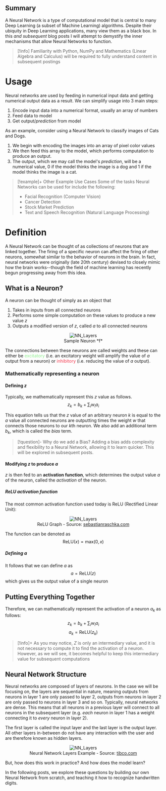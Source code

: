 ## Summary
A Neural Network is a type of computational model that is central to many Deep Learning (a subset of Machine Learning) algorithms. Despite their ubiquity in Deep Learning applications, many view them as a black box. In this *and subsequent* blog posts I will attempt to demystify the inner mechanisms that allow Neural Networks to function. 

>[!info]
> Familiarity with Python, NumPy and Mathematics (Linear Algebra and Calculus) will be required to fully understand content in subsequent postings
 
# Usage
Neural networks are used by feeding in numerical input data and getting numerical output data as a result. We can simplify usage into 3 main steps:
1. Encode input data into a numerical format, usually an array of numbers
2. Feed data to model
3. Get output/*prediction* from model

As an example, consider using a Neural Network to classify images of Cats and Dogs. 
1. We begin with encoding the images into an array of pixel color values  
2. We then feed this array to the model, which performs computation to produce an output. 
3. The output, which we may call the model's *prediction*, will be a numerical value, 0 if the model thinks the image is a dog and 1 if the model thinks the image is a cat. 

>[!example]+ Other Example Use Cases
> Some of the tasks Neural Networks can be used for include the following:
>- Facial Recognition (Computer Vision)
>- Cancer Detection
>- Stock Market Prediction
>- Text and Speech Recognition (Natural Language Processing)

# Definition
A Neural Network can be thought of as collections of neurons that are linked together. The firing of a specific neuron can affect the firing of other neurons, somewhat similar to the behavior of neurons in the brain. In fact, neural networks were originally (late 20th century) devised to closely mimic how the brain works--though the field of machine learning has recently begun progressing away from this idea.

## What is a Neuron?
A neuron can be thought of simply as an object that 
1. Takes in inputs from all connected neurons
2. Performs some simple computation on these values to produce a new value $z$
3. Outputs a modified version of $z$, called $a$ to all connected neurons

<center><figure class="image"><img src="https://lh3.googleusercontent.com/drive-viewer/AFGJ81qNqrXDeezw0jytEomeTF3RJ0NdE0ULZf_yD1fr0LPUpl5DYqulboQGuB_6Oh5T5Wh06bbMVvbe9t7VpPiVL_bA30EQJQ=s2560" alt="NN_Layers"><figcaption>Sample Neuron *f*</figcaption></figure></center>

The connections between these neurons are called weights and these can either be
<font color="#90EE90">excitatory</font> (i.e. an excitatory weight will amplify the value of $a$ output from a neuron) or <font color="#F4364C">inhibitory</font> (i.e. reducing the value of $a$ output). 

### Mathematically representing a neuron

#### Defining $z$
Typically, we mathematically represent this $z$ value as follows.  
 $$z_k = b_k +\sum_{i} w_ia_i$$

This equation tells us that the $z$ value of an arbitrary neuron $k$ is equal to the $a$ value all connected neurons are outputting times the weight $w$ that connects those neurons to our $k$th neuron. We also add an additional term $b_k$, which is called the *bias* term.

>[!question]- Why do we add a Bias?
>Adding a bias adds complexity and flexibility to a Neural Network, allowing it to learn quicker. This will be explored in subsequent posts.

#### Modifying $z$ to produce $a$
$z$ is then fed to an **activation function**, which determines the output value $a$ of the neuron, called the *activation* of the neuron. 

##### ReLU activation function
The most common activation function used today is ReLU (Rectified Linear Unit):
<center><figure class="image"><img src="https://sebastianraschka.com/images/faq/relu-derivative/relu_3.png" alt="NN_Layers"><figcaption>ReLU Graph - Source: <a href=https://sebastianraschka.com/faq/docs/relu-derivative.html>sebastianraschka.com</a></figcaption></figure></center>

The function can be denoted as $$\text{ReLU}(x) = \text{max}(0, x)$$

##### Defining $a$
It follows that we can define $a$ as  
$$a = \text{ReLU}(z)$$
which gives us the output value of a single neuron

## Putting Everything Together
Therefore, we can mathematically represent the activation of a neuron $a_k$ as follows:
$$z_k= b_k +\sum_{i} w_ia_i$$
$$a_k = \text{ReLU}(z_k)$$

>[!info]+
>As you may notice, $Z$ is only an intermediary value, and it is not necessary to compute it to find the activation of a neuron. However, as we will see, it becomes helpful to keep this intermediary value for subsequent computations


## Neural Network Structure
Neural networks are composed of layers of neurons. In the case we will be focusing on, the layers are sequential in nature, meaning outputs from neurons in layer 1 are only passed to layer 2, outputs from neurons in layer 2 are only passed to neurons in layer 3 and so on. Typically, neural networks are dense. This means that all neurons in a previous layer will connect to all neurons in the subsequent layer (e.g. *each* neuron in layer 1 has a weight connecting it to *every* neuron in layer 2). 

The first layer is called the input layer and the last layer is the output layer. All other layers in-between do not have any interaction with the user and are therefore known as hidden layers.

<center><figure class="image"><img src="https://www.tibco.com/sites/tibco/files/media_entity/2021-05/neutral-network-diagram.svg" alt="NN_Layers"><figcaption>Neural Network Layers Example - Source: <a href=https://www.tibco.com/reference-center/what-is-a-neural-network>tibco.com</a></figcaption></figure></center>


But, how does this work in practice? And how does the model learn?

In the following posts, we explore these questions by building our own Neural Network from scratch, and teaching it how to recognize handwritten digits.

